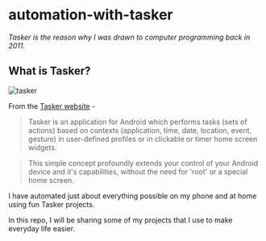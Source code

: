 # automation-with-tasker

 _Tasker is the reason why I was drawn to computer programming back in 2011._

## What is Tasker?

![tasker](https://user-images.githubusercontent.com/85018020/147400400-46cd8df2-ea37-42f7-97b0-dcd55f78d188.png)

From the [Tasker website](https://tasker.joaoapps.com/) - 

>Tasker is an application for Android which performs tasks (sets of actions) based on contexts (application, time, date, location, event, gesture) in user-defined profiles or in clickable or timer home screen widgets.

>This simple concept profoundly extends your control of your Android device and it's capabilities, without the need for 'root' or a special home screen.

I have automated just about everything possible on my phone and at home using fun Tasker projects.

In this repo, I will be sharing some of my projects that I use to make everyday life easier.
